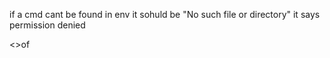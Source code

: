 


if a cmd cant be found in env it sohuld be "No such file or directory" it says permission denied


<<bla cat >>of

